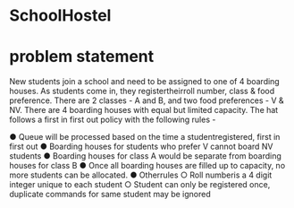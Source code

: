 # SchoolHostel



# problem statement 

New students join a school and need to be assigned to one of 4 boarding houses. As students come in,
they registertheirroll number, class & food preference. There are 2 classes - A and B, and two food
preferences - V & NV. There are 4 boarding houses with equal but limited capacity. The hat follows a
first in first out policy with the following rules -

● Queue will be processed based on the time a studentregistered, first in first out
● Boarding houses for students who prefer V cannot board NV students
● Boarding houses for class A would be separate from boarding houses for class B
● Once all boarding houses are filled up to capacity, no more students can be allocated.
● Otherrules
    ○ Roll numberis a 4 digit integer unique to each student
    ○ Student can only be registered once, duplicate commands for same student may be
        ignored